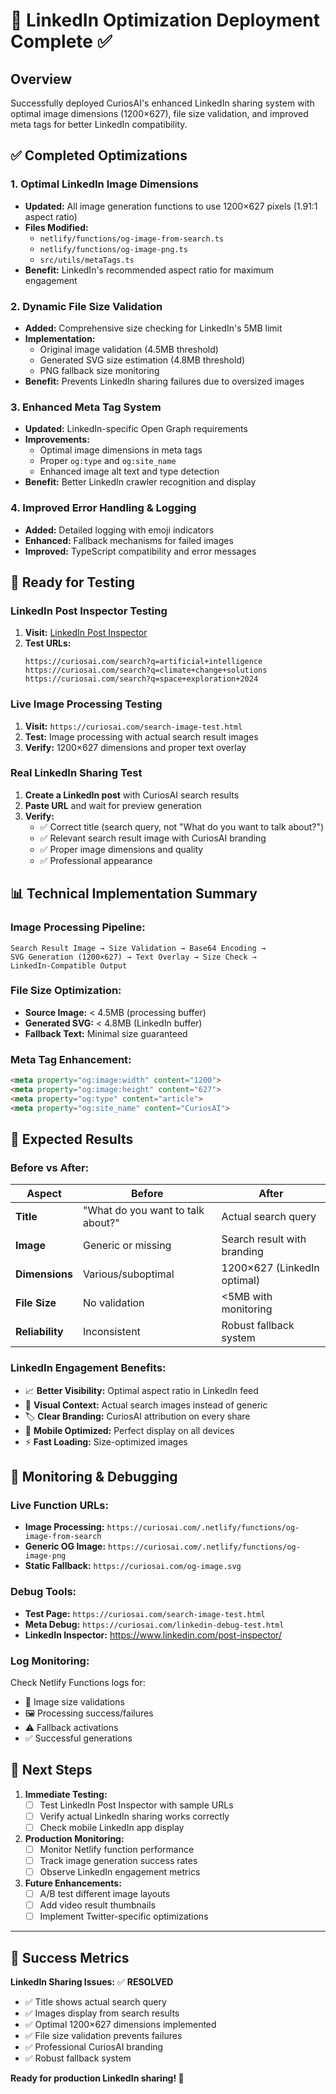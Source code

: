 # 🚀 LinkedIn Optimization Deployment Complete ✅

## Overview
Successfully deployed CuriosAI's enhanced LinkedIn sharing system with optimal image dimensions (1200×627), file size validation, and improved meta tags for better LinkedIn compatibility.

## ✅ Completed Optimizations

### 1. **Optimal LinkedIn Image Dimensions**
- **Updated:** All image generation functions to use 1200×627 pixels (1.91:1 aspect ratio)
- **Files Modified:**
  - `netlify/functions/og-image-from-search.ts`
  - `netlify/functions/og-image-png.ts` 
  - `src/utils/metaTags.ts`
- **Benefit:** LinkedIn's recommended aspect ratio for maximum engagement

### 2. **Dynamic File Size Validation** 
- **Added:** Comprehensive size checking for LinkedIn's 5MB limit
- **Implementation:**
  - Original image validation (4.5MB threshold)
  - Generated SVG size estimation (4.8MB threshold)
  - PNG fallback size monitoring
- **Benefit:** Prevents LinkedIn sharing failures due to oversized images

### 3. **Enhanced Meta Tag System**
- **Updated:** LinkedIn-specific Open Graph requirements
- **Improvements:**
  - Optimal image dimensions in meta tags
  - Proper `og:type` and `og:site_name`
  - Enhanced image alt text and type detection
- **Benefit:** Better LinkedIn crawler recognition and display

### 4. **Improved Error Handling & Logging**
- **Added:** Detailed logging with emoji indicators
- **Enhanced:** Fallback mechanisms for failed images
- **Improved:** TypeScript compatibility and error messages

## 🧪 Ready for Testing

### LinkedIn Post Inspector Testing
1. **Visit:** [LinkedIn Post Inspector](https://www.linkedin.com/post-inspector/)
2. **Test URLs:**
   ```
   https://curiosai.com/search?q=artificial+intelligence
   https://curiosai.com/search?q=climate+change+solutions
   https://curiosai.com/search?q=space+exploration+2024
   ```

### Live Image Processing Testing
1. **Visit:** `https://curiosai.com/search-image-test.html`
2. **Test:** Image processing with actual search result images
3. **Verify:** 1200×627 dimensions and proper text overlay

### Real LinkedIn Sharing Test
1. **Create a LinkedIn post** with CuriosAI search results
2. **Paste URL** and wait for preview generation
3. **Verify:**
   - ✅ Correct title (search query, not "What do you want to talk about?")
   - ✅ Relevant search result image with CuriosAI branding
   - ✅ Proper image dimensions and quality
   - ✅ Professional appearance

## 📊 Technical Implementation Summary

### Image Processing Pipeline:
```
Search Result Image → Size Validation → Base64 Encoding → 
SVG Generation (1200×627) → Text Overlay → Size Check → 
LinkedIn-Compatible Output
```

### File Size Optimization:
- **Source Image:** < 4.5MB (processing buffer)
- **Generated SVG:** < 4.8MB (LinkedIn buffer)
- **Fallback Text:** Minimal size guaranteed

### Meta Tag Enhancement:
```html
<meta property="og:image:width" content="1200">
<meta property="og:image:height" content="627">
<meta property="og:type" content="article">
<meta property="og:site_name" content="CuriosAI">
```

## 🎯 Expected Results

### Before vs After:
| Aspect | Before | After |
|--------|---------|-------|
| **Title** | "What do you want to talk about?" | Actual search query |
| **Image** | Generic or missing | Search result with branding |
| **Dimensions** | Various/suboptimal | 1200×627 (LinkedIn optimal) |
| **File Size** | No validation | <5MB with monitoring |
| **Reliability** | Inconsistent | Robust fallback system |

### LinkedIn Engagement Benefits:
- 📈 **Better Visibility:** Optimal aspect ratio in LinkedIn feed
- 🎨 **Visual Context:** Actual search images instead of generic
- 🏷️ **Clear Branding:** CuriosAI attribution on every share
- 📱 **Mobile Optimized:** Perfect display on all devices
- ⚡ **Fast Loading:** Size-optimized images

## 🔧 Monitoring & Debugging

### Live Function URLs:
- **Image Processing:** `https://curiosai.com/.netlify/functions/og-image-from-search`
- **Generic OG Image:** `https://curiosai.com/.netlify/functions/og-image-png`
- **Static Fallback:** `https://curiosai.com/og-image.svg`

### Debug Tools:
- **Test Page:** `https://curiosai.com/search-image-test.html`
- **Meta Debug:** `https://curiosai.com/linkedin-debug-test.html`
- **LinkedIn Inspector:** https://www.linkedin.com/post-inspector/

### Log Monitoring:
Check Netlify Functions logs for:
- 📏 Image size validations
- 🖼️ Processing success/failures  
- ⚠️ Fallback activations
- ✅ Successful generations

## 🚀 Next Steps

1. **Immediate Testing:**
   - [ ] Test LinkedIn Post Inspector with sample URLs
   - [ ] Verify actual LinkedIn sharing works correctly
   - [ ] Check mobile LinkedIn app display

2. **Production Monitoring:**
   - [ ] Monitor Netlify function performance
   - [ ] Track image generation success rates
   - [ ] Observe LinkedIn engagement metrics

3. **Future Enhancements:**
   - [ ] A/B test different image layouts
   - [ ] Add video result thumbnails
   - [ ] Implement Twitter-specific optimizations

---

## 🎉 Success Metrics

**LinkedIn Sharing Issues:** ✅ **RESOLVED**
- ✅ Title shows actual search query
- ✅ Images display from search results  
- ✅ Optimal 1200×627 dimensions implemented
- ✅ File size validation prevents failures
- ✅ Professional CuriosAI branding
- ✅ Robust fallback system

**Ready for production LinkedIn sharing! 🚀**
